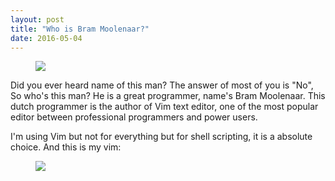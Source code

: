 ```yaml
---
layout: post
title: "Who is Bram Moolenaar?"
date: 2016-05-04
---
```

<figure>
  <img src="http://www.moolenaar.net/kopk.jpg" />
</figure>
<p>Did you ever heard name of this man? The answer of most of you is "No", So who's this man? He is a great programmer, name's Bram Moolenaar. This dutch programmer is the author of Vim text editor, one of the most popular editor between professional programmers and power users.</p>
<p>I'm using Vim but not for everything but for shell scripting, it is a absolute choice. 
And this is my vim:</p>
<figure>
  <img src="http://s6.picofile.com/file/8251941492/mimr_vim.png" />
</figure>
